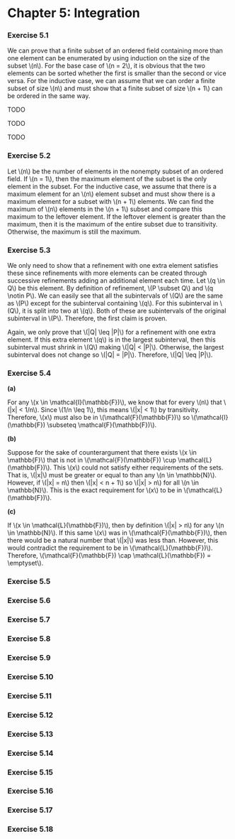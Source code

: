# Chapter 5: Integration

### Exercise 5.1

We can prove that a finite subset of an ordered field containing more than one element can be enumerated by using induction on the size of the subset \\(n\\). For the base case of \\(n = 2\\), it is obvious that the two elements can be sorted whether the first is smaller than the second or vice versa. For the inductive case, we can assume that we can order a finite subset of size \\(n\\) and must show that a finite subset of size \\(n + 1\\) can be ordered in the same way.

TODO

TODO

TODO

### Exercise 5.2

Let \\(n\\) be the number of elements in the nonempty subset of an ordered field. If \\(n = 1\\), then the maximum element of the subset is the only element in the subset. For the inductive case, we assume that there is a maximum element for an \\(n\\) element subset and must show there is a maximum element for a subset with \\(n + 1\\) elements. We can find the maximum of \\(n\\) elements in the \\(n + 1\\) subset and compare this maximum to the leftover element. If the leftover element is greater than the maximum, then it is the maximum of the entire subset due to transitivity. Otherwise, the maximum is still the maximum.

### Exercise 5.3

We only need to show that a refinement with one extra element satisfies these since refinements with more elements can be created through successive refinements adding an additional element each time. Let \\(q \in Q\\) be this element. By definition of refinement, \\(P \subset Q\\) and \\(q \notin P\\). We can easily see that all the subintervals of \\(Q\\) are the same as \\(P\\) except for the subinterval containing \\(q\\). For this subinterval in \\(Q\\), it is split into two at \\(q\\). Both of these are subintervals of the original subinterval in \\(P\\). Therefore, the first claim is proven.

Again, we only prove that \\(\|Q\| \leq \|P\|\\) for a refinement with one extra element. If this extra element \\(q\\) is in the largest subinterval, then this subinterval must shrink in \\(Q\\) making \\(\|Q\| < \|P\|\\). Otherwise, the largest subinterval does not change so \\(\|Q\| = \|P\|\\). Therefore, \\(\|Q\| \leq \|P\|\\).

### Exercise 5.4

**(a)**

For any \\(x \in \mathcal{I}(\mathbb{F})\\), we know that for every \\(n\\) that \\(|x| < 1/n\\). Since \\(1/n \leq 1\\), this means \\(|x| < 1\\) by transitivity. Therefore, \\(x\\) must also be in \\(\mathcal{F}(\mathbb{F})\\) so \\(\mathcal{I}(\mathbb{F}) \subseteq \mathcal{F}(\mathbb{F})\\).

**(b)**

Suppose for the sake of counterargument that there exists \\(x \in \mathbb{F}\\) that is not in \\(\mathcal{F}(\mathbb{F}) \cup \mathcal{L}(\mathbb{F})\\). This \\(x\\) could not satisfy either requirements of the sets. That is, \\(|x|\\) must be greater or equal to than any \\(n \in \mathbb{N}\\). However, if \\(|x| = n\\) then \\(|x| < n + 1\\) so \\(|x| > n\\) for all \\(n \in \mathbb{N}\\). This is the exact requirement for \\(x\\) to be in \\(\mathcal{L}(\mathbb{F})\\).

**(c)**

If \\(x \in \mathcal{L}(\mathbb{F})\\), then by definition \\(|x| > n\\) for any \\(n \in \mathbb{N}\\). If this same \\(x\\) was in \\(\mathcal{F}(\mathbb{F})\\), then there would be a natural number that \\(|x|\\) was less than. However, this would contradict the requirement to be in \\(\mathcal{L}(\mathbb{F})\\). Therefore, \\(\mathcal{F}(\mathbb{F}) \cap \mathcal{L}(\mathbb{F}) = \emptyset\\).

### Exercise 5.5



### Exercise 5.6



### Exercise 5.7



### Exercise 5.8



### Exercise 5.9



### Exercise 5.10



### Exercise 5.11



### Exercise 5.12



### Exercise 5.13



### Exercise 5.14



### Exercise 5.15



### Exercise 5.16



### Exercise 5.17



### Exercise 5.18


